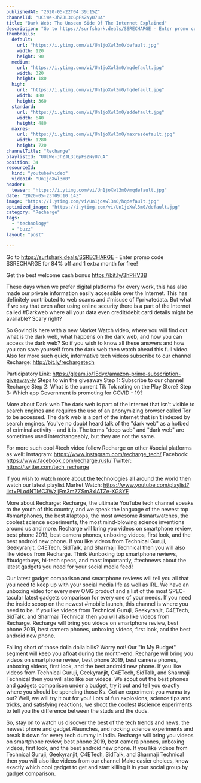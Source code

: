 ```yaml
---
publishedAt: "2020-05-22T04:39:15Z"
channelId: "UCiWe-JhZJL3cGpFsZNyU7uA"
title: "Dark Web: The Unseen Side Of The Internet Explained​"
description: "Go to https://surfshark.deals/SSRECHARGE - Enter promo code SSRECHARGE for 84% off and 1 extra month for free!\n\nGet the best welcome cash bonus https://bit.ly/3hPHV3B\n\nThese days when we prefer digital platforms for every work, this has also made our private information easily accessible over the Internet. This has definitely contributed to web scams and #misuse of  #privatedata. But what if we say that even after using online security there is a part of the Internet called #Darkweb where all your data even credit/debit card details might be available? Scary right?\n\nSo Govind is here with a new Market Watch video, where you will find out what is the dark web, what happens on the dark web, and how you can access the dark web? So if you wish to know all these answers and how you can save yourself from the dark web then watch ahead this full video. Also for more such quick, informative tech videos subscribe to our channel Recharge: http://bit.ly/rechargetech\n\nParticipatory Link: https://gleam.io/15dyx/amazon-prime-subscription-giveaway-iv\nSteps to win the giveaway\nStep 1: Subscribe to our channel Recharge\nStep 2: What is the current Tik Tok rating on the Play Store?\nStep 3: Which app Government is promoting for COVID - 19?\n\nMore about Dark web\nThe dark web is part of the internet that isn't visible to search engines and requires the use of an anonymizing browser called Tor to be accessed. The dark web is a part of the internet that isn't indexed by search engines. You've no doubt heard talk of the \"dark web\" as a hotbed of criminal activity - and it is. The terms \"deep web\" and \"dark web\" are sometimes used interchangeably, but they are not the same. \n\nFor more such cool #tech video follow Recharge on other #social platforms as well: \nInstagram: https://www.instagram.com/recharge_tech/ \nFacebook: https://www.facebook.com/recharge.rusk/ \nTwitter: https://twitter.com/tech_recharge\n\nIf you wish to watch more about the technologies all around the world then watch our latest playlist Market Watch: https://www.youtube.com/playlist?list=PLodNTMC3WzjjFm3mZZSm3xIATZe-XG8YF\n\nMore about Recharge: Recharge, the ultimate YouTube tech channel speaks to the youth of this country, and we speak the language of the newest top #smartphones, the best #laptops, the most awesome #smartwatches, the coolest science experiments, the most mind-blowing science inventions around us and more. Recharge will bring you videos on smartphone review, best phone 2019, best camera phones, unboxing videos, first look, and the best android new phone. If you like videos from Technical Guruji, Geekyranjit, C4ETech, SidTalk, and Sharmaji Technical then you will also like videos from Recharge. Think #unboxing top smartphone reviews, #budgetbuys, hi-tech specs, and most importantly, #technews about the latest gadgets you need for your social media feed!\n\nOur latest gadget comparison and smartphone reviews will tell you all that you need to keep up with your social media life as well as IRL. We have an unboxing video for every new OMG product and a list of the most SPEC-tacular latest gadgets comparison for every one of your needs. If you need the inside scoop on the newest #mobile launch, this channel is where you need to be. If you like videos from Technical Guruji, Geekyranjit, C4ETech, SidTalk, and Sharmaji Technical then you will also like videos from Recharge. Recharge will bring you videos on smartphone review, best phone 2019, best camera phones, unboxing videos, first look, and the best android new phone.\n\nFalling short of those dolla dolla bills? Worry not! Our \"In My Budget\" segment will keep you afloat during the month-end. Recharge will bring you videos on smartphone review, best phone 2019, best camera phones, unboxing videos, first look, and the best android new phone. If you like videos from Technical Guruji, Geekyranjit, C4ETech, SidTalk, and Sharmaji Technical then you will also like our videos. We scout out the best phones and gadgets comparison under a budget, try it out and tell you exactly where you should be spending those Ks. Got an experiment you wanna try out? Well, we will try it out for you! Lots of fun explosions, science tips and tricks, and satisfying reactions, we shoot the coolest #science experiments to tell you the difference between the studs and the duds.\n\nSo, stay on to watch us discover the best of the tech trends and news, the newest phone and gadget #launches, and rocking science experiments and break it down for every tech dummy in India. Recharge will bring you videos on smartphone review, best phone 2019, best camera phones, unboxing videos, first look, and the best android new phone. If you like videos from Technical Guruji, Geekyranjit, C4ETech, SidTalk, and Sharmaji Technical then you will also like videos from our channel Make easier choices, know exactly which cool gadget to get and start killing it in your social group by gadget comparison."
thumbnails:
  default:
    url: "https://i.ytimg.com/vi/Un1joXwl3m0/default.jpg"
    width: 120
    height: 90
  medium:
    url: "https://i.ytimg.com/vi/Un1joXwl3m0/mqdefault.jpg"
    width: 320
    height: 180
  high:
    url: "https://i.ytimg.com/vi/Un1joXwl3m0/hqdefault.jpg"
    width: 480
    height: 360
  standard:
    url: "https://i.ytimg.com/vi/Un1joXwl3m0/sddefault.jpg"
    width: 640
    height: 480
  maxres:
    url: "https://i.ytimg.com/vi/Un1joXwl3m0/maxresdefault.jpg"
    width: 1280
    height: 720
channelTitle: "Recharge"
playlistId: "UUiWe-JhZJL3cGpFsZNyU7uA"
position: 34
resourceId:
  kind: "youtube#video"
  videoId: "Un1joXwl3m0"
header:
  teaser: "https://i.ytimg.com/vi/Un1joXwl3m0/mqdefault.jpg"
date: "2020-05-23T09:10:14Z"
image: "https://i.ytimg.com/vi/Un1joXwl3m0/hqdefault.jpg"
optimized_image: "https://i.ytimg.com/vi/Un1joXwl3m0/default.jpg"
category: "Recharge"
tags:
  - "technology"
  - "buzz"
layout: "post"

---
```

Go to https://surfshark.deals/SSRECHARGE - Enter promo code SSRECHARGE for 84% off and 1 extra month for free!

Get the best welcome cash bonus https://bit.ly/3hPHV3B

These days when we prefer digital platforms for every work, this has also made our private information easily accessible over the Internet. This has definitely contributed to web scams and #misuse of  #privatedata. But what if we say that even after using online security there is a part of the Internet called #Darkweb where all your data even credit/debit card details might be available? Scary right?

So Govind is here with a new Market Watch video, where you will find out what is the dark web, what happens on the dark web, and how you can access the dark web? So if you wish to know all these answers and how you can save yourself from the dark web then watch ahead this full video. Also for more such quick, informative tech videos subscribe to our channel Recharge: http://bit.ly/rechargetech

Participatory Link: https://gleam.io/15dyx/amazon-prime-subscription-giveaway-iv
Steps to win the giveaway
Step 1: Subscribe to our channel Recharge
Step 2: What is the current Tik Tok rating on the Play Store?
Step 3: Which app Government is promoting for COVID - 19?

More about Dark web
The dark web is part of the internet that isn't visible to search engines and requires the use of an anonymizing browser called Tor to be accessed. The dark web is a part of the internet that isn't indexed by search engines. You've no doubt heard talk of the "dark web" as a hotbed of criminal activity - and it is. The terms "deep web" and "dark web" are sometimes used interchangeably, but they are not the same. 

For more such cool #tech video follow Recharge on other #social platforms as well: 
Instagram: https://www.instagram.com/recharge_tech/ 
Facebook: https://www.facebook.com/recharge.rusk/ 
Twitter: https://twitter.com/tech_recharge

If you wish to watch more about the technologies all around the world then watch our latest playlist Market Watch: https://www.youtube.com/playlist?list=PLodNTMC3WzjjFm3mZZSm3xIATZe-XG8YF

More about Recharge: Recharge, the ultimate YouTube tech channel speaks to the youth of this country, and we speak the language of the newest top #smartphones, the best #laptops, the most awesome #smartwatches, the coolest science experiments, the most mind-blowing science inventions around us and more. Recharge will bring you videos on smartphone review, best phone 2019, best camera phones, unboxing videos, first look, and the best android new phone. If you like videos from Technical Guruji, Geekyranjit, C4ETech, SidTalk, and Sharmaji Technical then you will also like videos from Recharge. Think #unboxing top smartphone reviews, #budgetbuys, hi-tech specs, and most importantly, #technews about the latest gadgets you need for your social media feed!

Our latest gadget comparison and smartphone reviews will tell you all that you need to keep up with your social media life as well as IRL. We have an unboxing video for every new OMG product and a list of the most SPEC-tacular latest gadgets comparison for every one of your needs. If you need the inside scoop on the newest #mobile launch, this channel is where you need to be. If you like videos from Technical Guruji, Geekyranjit, C4ETech, SidTalk, and Sharmaji Technical then you will also like videos from Recharge. Recharge will bring you videos on smartphone review, best phone 2019, best camera phones, unboxing videos, first look, and the best android new phone.

Falling short of those dolla dolla bills? Worry not! Our "In My Budget" segment will keep you afloat during the month-end. Recharge will bring you videos on smartphone review, best phone 2019, best camera phones, unboxing videos, first look, and the best android new phone. If you like videos from Technical Guruji, Geekyranjit, C4ETech, SidTalk, and Sharmaji Technical then you will also like our videos. We scout out the best phones and gadgets comparison under a budget, try it out and tell you exactly where you should be spending those Ks. Got an experiment you wanna try out? Well, we will try it out for you! Lots of fun explosions, science tips and tricks, and satisfying reactions, we shoot the coolest #science experiments to tell you the difference between the studs and the duds.

So, stay on to watch us discover the best of the tech trends and news, the newest phone and gadget #launches, and rocking science experiments and break it down for every tech dummy in India. Recharge will bring you videos on smartphone review, best phone 2019, best camera phones, unboxing videos, first look, and the best android new phone. If you like videos from Technical Guruji, Geekyranjit, C4ETech, SidTalk, and Sharmaji Technical then you will also like videos from our channel Make easier choices, know exactly which cool gadget to get and start killing it in your social group by gadget comparison.
